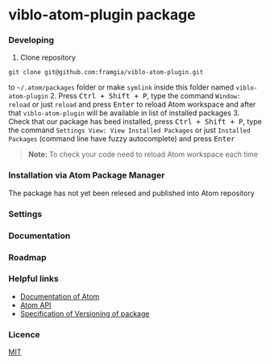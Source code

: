 <!--
title:test
-->

# viblo-atom-plugin package

### Developing
1. Clone repository
```
git clone git@github.com:framgia/viblo-atom-plugin.git
```
 to `~/.atom/packages` folder or make `symlink` inside this folder named `viblo-atom-plugin`
2. Press <kbd>Ctrl + Shift + P</kbd>, type the command `Window: reload` or just `reload` and press <kbd>Enter</kbd> to reload Atom workspace and after that `viblo-atom-plugin` will be available in list of installed packages
3. Check that our package has beed installed, press <kbd>Ctrl + Shift + P</kbd>, type the command `Settings View: View Installed Packages` or just `Installed Packages` (command line have fuzzy autocomplete) and press <kbd>Enter</kbd>

> **Note:** To check your code need to reload Atom workspace each time

### Installation via Atom Package Manager
The package has not yet been relesed and published into Atom repository

### Settings

### Documentation

### Roadmap


### Helpful links
- [Documentation of Atom](https://atom.io/docs)
- [Atom API](https://atom.io/docs/api/)
- [Specification of Versioning of package](http://semver.org/)

### Licence
[MIT](./LICENSE)

